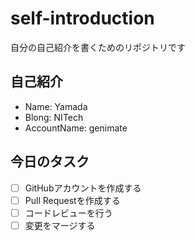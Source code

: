 # self-introduction
自分の自己紹介を書くためのリポジトリです

## 自己紹介
- Name: Yamada
- Blong: NITech
- AccountName: genimate

## 今日のタスク
- [ ] GitHubアカウントを作成する
- [ ] Pull Requestを作成する
- [ ] コードレビューを行う
- [ ] 変更をマージする

